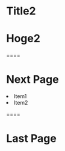 # Title2

# Hoge2

====

# Next Page

<li class="fragment">Item1</li>
<li class="fragment">Item2</li>

====

# Last Page
